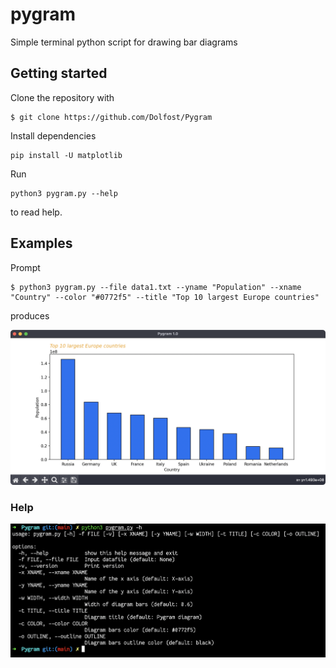 # pygram
Simple terminal python script for drawing bar diagrams
## Getting started
Clone the repository with 
```
$ git clone https://github.com/Dolfost/Pygram
```
Install dependencies
```
pip install -U matplotlib
```
Run
```
python3 pygram.py --help
```
to read help.
## Examples
Prompt
```
$ python3 pygram.py --file data1.txt --yname "Population" --xname "Country" --color "#0772f5" --title "Top 10 largest Europe countries" 
```

produces

![App](images/app.png)
### Help
![Help](images/help.png)
